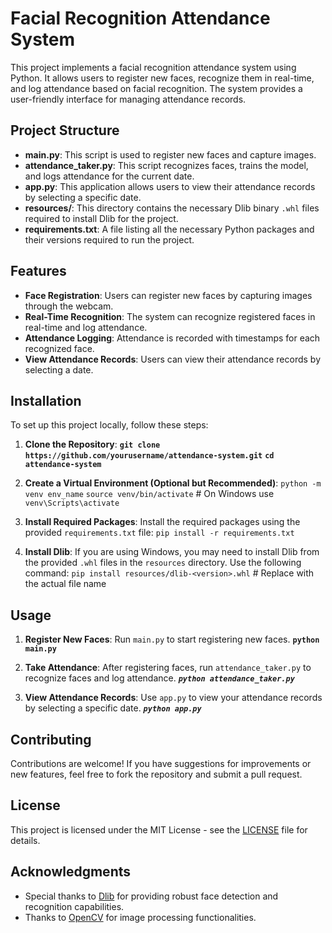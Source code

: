 # Facial Recognition Attendance System

This project implements a facial recognition attendance system using Python. It allows users to register new faces, recognize them in real-time, and log attendance based on facial recognition. The system provides a user-friendly interface for managing attendance records.

## Project Structure

- **main.py**: This script is used to register new faces and capture images.
- **attendance_taker.py**: This script recognizes faces, trains the model, and logs attendance for the current date.
- **app.py**: This application allows users to view their attendance records by selecting a specific date.
- **resources/**: This directory contains the necessary Dlib binary `.whl` files required to install Dlib for the project.
- **requirements.txt**: A file listing all the necessary Python packages and their versions required to run the project.

## Features

- **Face Registration**: Users can register new faces by capturing images through the webcam.
- **Real-Time Recognition**: The system can recognize registered faces in real-time and log attendance.
- **Attendance Logging**: Attendance is recorded with timestamps for each recognized face.
- **View Attendance Records**: Users can view their attendance records by selecting a date.

## Installation

To set up this project locally, follow these steps:

1. **Clone the Repository**:
**`git clone https://github.com/yourusername/attendance-system.git`**
**`cd attendance-system`**


2. **Create a Virtual Environment (Optional but Recommended)**:
`python -m venv env_name`
`source venv/bin/activate` # On Windows use `venv\Scripts\activate`


3. **Install Required Packages**:
Install the required packages using the provided `requirements.txt` file:
`pip install -r requirements.txt`


4. **Install Dlib**:
If you are using Windows, you may need to install Dlib from the provided `.whl` files in the `resources` directory. Use the following command:
`pip install resources/dlib-<version>.whl` # Replace <version> with the actual file name


## Usage

1. **Register New Faces**:
Run `main.py` to start registering new faces.
**`python main.py`**


2. **Take Attendance**:
After registering faces, run `attendance_taker.py` to recognize faces and log attendance.
***`python attendance_taker.py`***


3. **View Attendance Records**:
Use `app.py` to view your attendance records by selecting a specific date.
***`python app.py`***


## Contributing

Contributions are welcome! If you have suggestions for improvements or new features, feel free to fork the repository and submit a pull request.

## License

This project is licensed under the MIT License - see the [LICENSE](LICENSE) file for details.

## Acknowledgments

- Special thanks to [Dlib](http://dlib.net/) for providing robust face detection and recognition capabilities.
- Thanks to [OpenCV](https://opencv.org/) for image processing functionalities.

